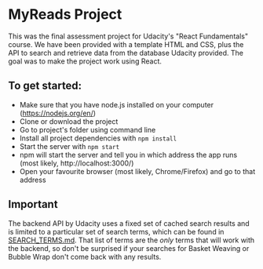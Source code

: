 # MyReads Project

This was the final assessment project for Udacity's "React Fundamentals" course. We have been provided with a template HTML and CSS, plus the API to search and retrieve data from the database Udacity provided. The goal was to make the project work using React.

## To get started:

* Make sure that you have node.js installed on your computer (https://nodejs.org/en/)
* Clone or download the project
* Go to project's folder using command line
* Install all project dependencies with `npm install`
* Start the server with `npm start`
* npm will start the server and tell you in which address the app runs (most likely, http://localhost:3000/)
* Open your favourite browser (most likely, Chrome/Firefox) and go to that address

## Important
The backend API by Udacity uses a fixed set of cached search results and is limited to a particular set of search terms, which can be found in [SEARCH_TERMS.md](SEARCH_TERMS.md). That list of terms are the _only_ terms that will work with the backend, so don't be surprised if your searches for Basket Weaving or Bubble Wrap don't come back with any results.

